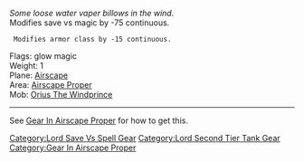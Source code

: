 *Some loose water vaper billows in the wind.*  
Modifies save vs magic by -75 continuous.

` Modifies armor class by -15 continuous.`

Flags: glow magic  
Weight: 1  
Plane: [Airscape](:Category:Airscape.md "wikilink")  
Area: [Airscape Proper](:Category:Airscape_Proper.md "wikilink")  
Mob: [Orius The Windprince](Orius_The_Windprince "wikilink")  

------------------------------------------------------------------------

See [Gear In Airscape
Proper](:Category:Gear_In_Airscape_Proper.md "wikilink") for how to get
this.

[Category:Lord Save Vs Spell
Gear](Category:Lord_Save_Vs_Spell_Gear "wikilink") [Category:Lord Second
Tier Tank Gear](Category:Lord_Second_Tier_Tank_Gear "wikilink")
[Category:Gear In Airscape
Proper](Category:Gear_In_Airscape_Proper "wikilink")
